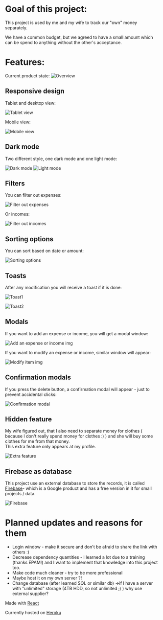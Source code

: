 # Goal of this project:
This project is used by me and my wife to track our "own" money separately. 

We have a common budget, but we agreed to have a small amount which can be spend to anything without the other's acceptance.

# Features: 
Current product state:
![Overview](https://raw.githubusercontent.com/kpeti515/homeBudget/main/img/overview.PNG)

## Responsive design
Tablet and desktop view:

![Tablet view](https://raw.githubusercontent.com/kpeti515/homeBudget/main/img/tablet_view.PNG)

Mobile view:

![Mobile view](https://raw.githubusercontent.com/kpeti515/homeBudget/main/img/mobile_view.PNG)
## Dark mode
Two different style, one dark mode and one light mode:

![Dark mode](https://raw.githubusercontent.com/kpeti515/homeBudget/main/img/dark_mode.PNG)
![Light mode](https://raw.githubusercontent.com/kpeti515/homeBudget/main/img/light_mode.PNG)
## Filters
You can filter out expenses:

![Filter out expenses](https://raw.githubusercontent.com/kpeti515/homeBudget/main/img/filter1.PNG)

Or incomes:

![Filter out incomes](https://raw.githubusercontent.com/kpeti515/homeBudget/main/img/filter2.PNG)
## Sorting options
You can sort based on date or amount:

![Sorting options](https://raw.githubusercontent.com/kpeti515/homeBudget/main/img/sort_options.png)
## Toasts
After any modification you will receive a toast if it is done:

![Toast1](https://raw.githubusercontent.com/kpeti515/homeBudget/main/img/toast1.PNG)

![Toast2](https://raw.githubusercontent.com/kpeti515/homeBudget/main/img/toast2.PNG)

## Modals
If you want to add an expense or income, you will get a modal window:

![Add an expense or income img](https://raw.githubusercontent.com/kpeti515/homeBudget/main/img/modal_new_item.PNG)

If you want to modify an expense or income, similar window will appear:

![Modify item img](https://raw.githubusercontent.com/kpeti515/homeBudget/main/img/modal_modify_item.PNG)
## Confirmation modals
If you press the delete button, a confirmation modal will appear - just to prevent accidental clicks:

![Confirmation modal](https://raw.githubusercontent.com/kpeti515/homeBudget/main/img/confirmation_window.PNG)
## Hidden feature
My wife figured out, that I also need to separate money for clothes ( because I don't really spend money for clothes :) ) and she will buy some clothes for me from that money.<br/>
This extra feature only appears at my profile. 

![Extra feature](https://raw.githubusercontent.com/kpeti515/homeBudget/main/img/hidden_feature.PNG)

## Firebase as database
This project use an external database to store the records, it is called [Firebase](https://firebase.google.com/)- which is a Google product and has a free version in it for small projects / data.

![Firebase](https://raw.githubusercontent.com/kpeti515/homeBudget/main/img/firebase.PNG)
# Planned updates and reasons for them
 - Login window - make it secure and don't be afraid to share the link with others :)
 - Decrease dependency quantities - I learned a lot due to a training (thanks EPAM!) and I want to implement that knowledge into this project too.
 - Make code much cleaner - try to be more professional
 - Maybe host it on my own server ?!
 - Change database (after learned SQL or similar db) ->if I have a server with "unlimited" storage (4TB HDD, so not unlimited ;) ) why use external supplier?


 Made with [React](https://reactjs.org/)

 Currently hosted on [Heroku](https://www.heroku.com)